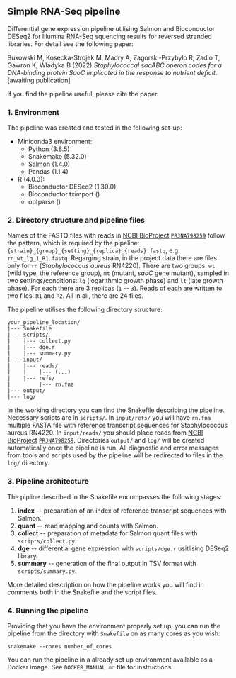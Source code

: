 ## Simple RNA-Seq pipeline
Differential gene expression pipeline utilising Salmon and Bioconductor DESeq2 for Illumina RNA-Seq squencing results for reversed stranded libraries. For detail see the following paper:

Bukowski M, Kosecka-Strojek M, Madry A, Zagorski-Przybylo R, Zadlo T, Gawron K, Wladyka B (2022) _Staphylococcal saoABC operon codes for a DNA-binding protein SaoC implicated in the response to nutrient deficit_. [awaiting publication]

If you find the pipeline useful, please cite the paper.

### 1. Environment
The pipeline was created and tested in the following set-up:
- Miniconda3 environment:
  - Python (3.8.5)
  - Snakemake (5.32.0)
  - Salmon (1.4.0)
  - Pandas (1.1.4)
- R (4.0.3):
  - Bioconductor DESeq2 (1.30.0)
  - Bioconductor tximport ()
  - optparse ()

### 2. Directory structure and pipeline files
Names of the FASTQ files with reads in [NCBI BioProject](https://www.ncbi.nlm.nih.gov/bioproject/) [`PRJNA798259`](https://www.ncbi.nlm.nih.gov/bioproject?term=PRJNA798259%5BProject%20Accession%5D) follow the pattern, which is required by the pipeline: `{strain}_{group}_{setting}_{replica}_{reads}.fastq`, e.g. `rn_wt_lg_1_R1.fastq`. Regarging strain, in the project data there are files only for `rn` (_Staphylococcus aureus_ RN4220). There are two groups: `wt` (wild type, the reference group), `mt` (mutant, _saoC_ gene mutant), sampled in two settings/conditions: `lg` (logarithmic growth phase) and `lt` (late growth phase). For each there are 3 replicas (`1` -- `3`). Reads of each are written to two files: `R1` and `R2`. All in all, there are 24 files.

The pipeline utilises the following directory structure:
```
your_pipeline_location/
|--- Snakefile
|--- scripts/
|    |--- collect.py
|    |--- dge.r
|    |--- summary.py
|--- input/
|    |--- reads/
|    |    |--- (...)
|    |--- refs/
|         |--- rn.fna
|--- output/
|--- log/
```
In the working directory you can find the Snakefile describing the pipeline. Necessary scripts are in `scripts/`. In `input/refs/` you will have `rn.fna` multiple FASTA file with reference transcript sequences for Staphylococcus aureus RN4220. In `input/reads/` you should place reads from [NCBI BioProject](https://www.ncbi.nlm.nih.gov/bioproject/) [`PRJNA798259`](https://www.ncbi.nlm.nih.gov/bioproject?term=PRJNA798259%5BProject%20Accession%5D). Directories `output/` and `log/` will be created automatically once the pipeline is run. All diagnostic and error messages from tools and scripts used by the pipeline will be redirected to files in the `log/` directory.

### 3. Pipeline architecture
The pipline described in the Snakefile encompasses the following stages:
1. **index** -- preparation of an index of reference transcript sequences with Salmon.
1. **quant** -- read mapping and counts with Salmon.
1. **collect** -- preparation of metadata for Salmon quant files with `scripts/collect.py`.
1. **dge** -- differential gene expression with `scripts/dge.r` usitlising DESeq2 library.
1. **summary** -- generation of the final output in TSV format with `scripts/summary.py`.

More detailed description on how the pipeline works you will find in comments both in the Snakefile and the script files.

### 4. Running the pipeline
Providing that you have the environment properly set up, you can run the pipeline from the directory with `Snakefile` on as many cores as you wish:
```
snakemake --cores number_of_cores
```
You can run the pipeline in a already set up environment available as a Docker image. See `DOCKER_MANUAL.md` file for instructions.
